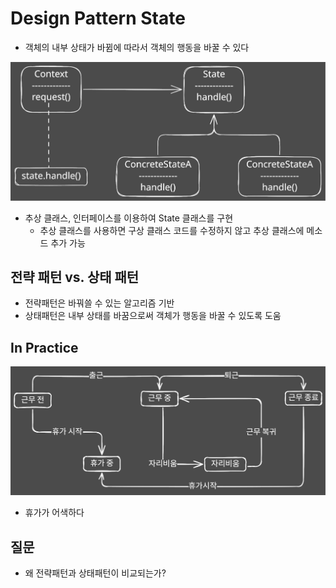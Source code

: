 # Design Pattern State

- 객체의 내부 상태가 바뀜에 따라서 객체의 행동을 바꿀 수 있다

![](./assets/state-pattern-class-diagram.excalidraw.svg)

- 추상 클래스, 인터페이스를 이용하여 State 클래스를 구현
  - 추상 클래스를 사용하면 구상 클래스 코드를 수정하지 않고 추상 클래스에 메소드 추가 가능

## 전략 패턴 vs. 상태 패턴

- 전략패턴은 바꿔쓸 수 있는 알고리즘 기반
- 상태패턴은 내부 상태를 바꿈으로써 객체가 행동을 바꿀 수 있도록 도움

## In Practice

![](./assets/emp-state-action.excalidraw.svg)

- 휴가가 어색하다

## 질문

- 왜 전략패턴과 상태패턴이 비교되는가?
